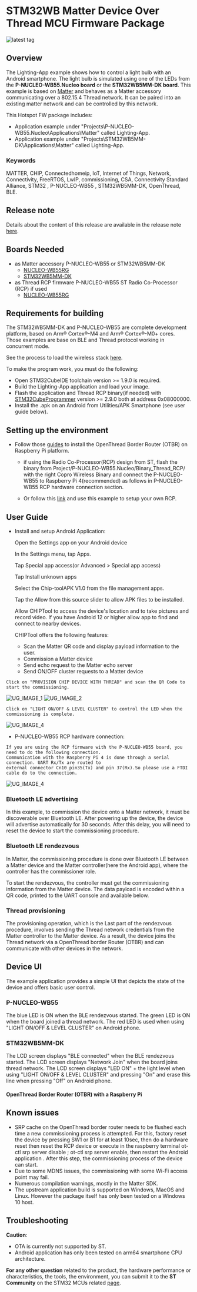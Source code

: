# STM32WB Matter Device Over Thread MCU Firmware Package

![latest tag](https://img.shields.io/github/v/tag/stm32-hotspot/stm32wb-matter-device-over-thread.svg?color=brightgreen)

## Overview

The Lighting-App example shows how to control a light bulb with an Android smartphone. The light bulb is simulated using one of the
    LEDs from the **P-NUCLEO-WB55.Nucleo board**  or  the **STM32WB5MM-DK board**.
    This example is based on [Matter](https://github.com/project-chip/connectedhomeip) and behaves as a Matter accessory communicating
    over a 802.15.4 Thread network. It can be paired into an existing matter network and can be controlled by this network.

This Hotspot FW package includes:
* Application example under "Projects\P-NUCLEO-WB55.Nucleo\Applications\Matter" called Lighting-App.
* Application example under "Projects\STM32WB5MM-DK\Applications\Matter" called Lighting-App.



### <b>Keywords</b>

MATTER, CHIP, Connectedhomeip, IoT, Internet of Things, Network, Connectivity, FreeRTOS, LwIP, commissioning, CSA, Connectivity Standard Alliance,
STM32 , P-NUCLEO-WB55 , STM32WB5MM-DK, OpenThread, BLE.

## Release note

Details about the content of this release are available in the release note [here](https://htmlpreview.github.io/?https://github.com/stm32-hotspot/stm32wb-matter-device-over-thread/blob/main/Release_Notes.html).

## Boards Needed
  * as Matter accessory P-NUCLEO-WB55 or STM32WB5MM-DK
    * [NUCLEO-WB55RG](https://www.st.com/en/evaluation-tools/nucleo-wb55rg.html)
    * [STM32WB5MM-DK](https://www.st.com/en/evaluation-tools/stm32wb5mm-dk.html)
  * as Thread RCP firmware P-NUCLEO-WB55  ST Radio Co-Processor (RCP) if used
    * [NUCLEO-WB55RG](https://www.st.com/en/evaluation-tools/nucleo-wb55rg.html)


## Requirements for building

The STM32WB5MM-DK and P-NUCLEO-WB55 are complete development platform, based on Arm® Cortex®-M4 and Arm® Cortex®-M0+ cores.
Those examples are base on BLE and Thread protocol working in concurrent mode.

See the process to load the wireless stack [here](https://wiki.st.com/stm32mcu/wiki/Connectivity:STM32WB_BLE_Hardware_Setup).

To make the program work, you must do the following:
  * Open STM32CubeIDE toolchain version >= 1.9.0 is required.
  * Build the Lighting-App application and load your image.
  * Flash the application and Thread RCP binary(if needed) with [STM32CubeProgrammer](https://www.st.com/en/development-tools/stm32cubeprog.html) version >= 2.9.0
    both at address 0x08000000.
  * Install the .apk on an Android from Utilities/APK Smartphone (see user guide below).

## Setting up the environment

  * Follow those [guides](https://openthread.io/guides/border-router/raspberry-pi) to install the OpenThread Border Router (OTBR)
    on Raspberry Pi platform.
     * if using the Radio Co-Processor(RCP) design from ST, flash the binary from Project/P-NUCLEO-WB55.Nucleo/Binary_Thread_RCP/ with
     the right Copro Wireless Binary and connect the P-NUCLEO-WB55 to Raspberry Pi 4(recommended) as follows in
     P-NUCLEO-WB55 RCP hardware connection section.

     * Or follow this [link](https://openthread.io/platforms/co-processor) and use this example to setup your own RCP.



## User Guide

   * Install and setup Android Application:

     Open the Settings app on your Android device

     In the Settings menu, tap Apps.

     Tap Special app access(or Advanced > Special app access)

     Tap Install unknown apps

     Select the Chip-toolAPK V1.0 from the file management apps.

     Tap the Allow from this source slider to allow APK files to be installed.

     Allow CHIPTool to access the device's location and to take pictures and record video.
     If you have Android 12 or higher allow app to find and connect to nearby devices.

     CHIPTool offers the following features:
      * Scan the Matter QR code and display payload information to the user.
      * Commission a Matter device
      * Send echo request to the Matter echo server
      * Send ON/OFF cluster requests to a Matter device



    Click on "PROVISION CHIP DEVICE WITH THREAD" and scan the QR Code to start the commissioning.
![UG_IMAGE_1](Utilities/Media/Images/User_Guide/Commissioning.jpg)      ![UG_IMAGE_2](Utilities/Media/Images/User_Guide/QRCodedemo.jpg)

    Click on "LIGHT ON/OFF & LEVEL CLUSTER" to control the LED when the commissioning is complete.
![UG_IMAGE_4](Utilities/Media/Images/User_Guide/LightONOFF.jpg)

   * P-NUCLEO-WB55 RCP hardware connection:

    If you are using the RCP firmware with the P-NUCLEO-WB55 board, you need to do the following connection.
    Communication with the Raspberry Pi 4 is done through a serial connection. UART Rx/Tx are routed to
    external connector Cn10 pin35(Tx) and pin 37(Rx).So please use a FTDI cable do to the connection.
![UG_IMAGE_4](Utilities/Media/Images/User_Guide/RCPhardware.jpg)


### Bluetooth LE advertising

In this example, to commission the device onto a Matter network, it must be
discoverable over Bluetooth LE. After powering up the device, the device will advertise
automatically for 30 seconds. After this delay, you will need to reset the device to start
the commissioning procedure.

### Bluetooth LE rendezvous

In Matter, the commissioning procedure is done over Bluetooth LE between a
Matter device and the Matter controller(here the Android app), where the controller has the
commissioner role.

To start the rendezvous, the controller must get the commissioning information
from the Matter device. The data payload is encoded within a QR code, printed to
the UART console and available below.

### Thread provisioning

The provisioning operation, which is the Last part of the rendezvous procedure,
involves sending the Thread network credentials from the Matter
controller to the Matter device. As a result, the device joins the Thread network
via a OpenThread border Router (OTBR) and can communicate with other devices in the network.

## Device UI

The example application provides a simple UI that depicts the state of the
device and offers basic user control.

### P-NUCLEO-WB55

The blue LED is ON when the BLE rendezvous started.
The green LED is ON when the board joined a thread network.
The red LED is used when using "LIGHT ON/OFF & LEVEL CLUSTER" on Android phone.

### STM32WB5MM-DK
The LCD screen displays "BLE connected" when the BLE rendezvous started.
The LCD screen displays "Network Join" when the board joins thread network.
The LCD screen displays "LED ON" + the light level when using "LIGHT ON/OFF & LEVEL CLUSTER" and pressing "On" and erase this line when pressing "Off" on Android phone.

#### OpenThread Border Router (OTBR) with a Raspberry Pi

## Known issues

-   SRP cache on the OpenThread border router needs to be flushed each time a new
    commissioning process is attempted. For this, factory reset the device by pressing SW1 or B1 for at least 10sec, then do a hardware
    reset then reset the RCP device or execute in the raspberry terminal ot-ctl srp server disable ; ot-ctl srp server enable, then restart the Android application . After this step, the commissioning process of the device can start.
-   Due to some MDNS issues, the commissioning with some Wi-Fi access point may fail.
-  Numerous compilation warnings, mostly in the Matter SDK.
- The upstream application build is supported on Windows, MacOS and Linux. However the package itself has only been tested on a Windows 10 host.


## Troubleshooting

**Caution**:
  * OTA is currently not supported by ST.
  * Android application has only been tested on arm64 smartphone CPU architecture.

**For any other question** related to the product, the hardware performance or characteristics, the tools, the environment, you can submit it to the **ST Community** on the STM32 MCUs related [page](https://community.st.com/s/topic/0TO0X000000BSqSWAW/stm32-mcus).